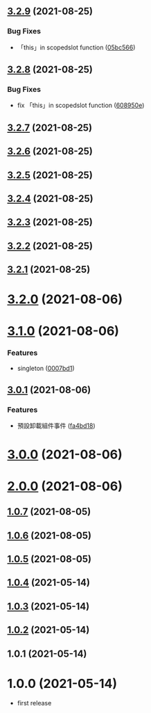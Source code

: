 ## [3.2.9](https://github.com/dylan237/vuejs-dynamic-component/compare/v3.2.8...v3.2.9) (2021-08-25)


### Bug Fixes

* 「this」in scopedslot function ([05bc566](https://github.com/dylan237/vuejs-dynamic-component/commit/05bc5666a3e30e4b3ccf37cb3d4be047758bdad1))



## [3.2.8](https://github.com/dylan237/vuejs-dynamic-component/compare/v3.2.7...v3.2.8) (2021-08-25)


### Bug Fixes

* fix 「this」in  scopedslot function ([608950e](https://github.com/dylan237/vuejs-dynamic-component/commit/608950ec10579d45e3d4c824fc17f9fe5115b48c))



## [3.2.7](https://github.com/dylan237/vuejs-dynamic-component/compare/v3.2.6...v3.2.7) (2021-08-25)



## [3.2.6](https://github.com/dylan237/vuejs-dynamic-component/compare/v3.2.5...v3.2.6) (2021-08-25)



## [3.2.5](https://github.com/dylan237/vuejs-dynamic-component/compare/v3.2.4...v3.2.5) (2021-08-25)



## [3.2.4](https://github.com/dylan237/vuejs-dynamic-component/compare/v3.2.1...v3.2.4) (2021-08-25)



## [3.2.3](https://github.com/dylan237/vuejs-dynamic-component/compare/v3.2.1...v3.2.3) (2021-08-25)



## [3.2.2](https://github.com/dylan237/vuejs-dynamic-component/compare/v0.1.1...v3.2.2) (2021-08-25)



## [3.2.1](https://github.com/dylan237/vuejs-dynamic-component/compare/v3.2.0...v3.2.1) (2021-08-25)



# [3.2.0](https://github.com/dylan237/vuejs-dynamic-component/compare/v3.1.0...v3.2.0) (2021-08-06)



# [3.1.0](https://github.com/dylan237/vuejs-dynamic-component/compare/v3.0.1...v3.1.0) (2021-08-06)


### Features

* singleton ([0007bd1](https://github.com/dylan237/vuejs-dynamic-component/commit/0007bd16565fc7fa203e6277d4bbee330632d9e8))



## [3.0.1](https://github.com/dylan237/vuejs-dynamic-component/compare/v3.0.0...v3.0.1) (2021-08-06)

### Features

- 預設卸載組件事件 ([fa4bd18](https://github.com/dylan237/vuejs-dynamic-component/commit/fa4bd1862b094e327da5b83789cdc8d790f04684))

# [3.0.0](https://github.com/dylan237/vuejs-dynamic-component/compare/v2.0.0...v3.0.0) (2021-08-06)

# [2.0.0](https://github.com/dylan237/vuejs-dynamic-component/compare/v1.0.7...v2.0.0) (2021-08-06)

## [1.0.7](https://github.com/dylan237/vuejs-dynamic-component/compare/v1.0.6...v1.0.7) (2021-08-05)

## [1.0.6](https://github.com/dylan237/vuejs-dynamic-component/compare/v1.0.4...v1.0.6) (2021-08-05)

## [1.0.5](https://github.com/dylan237/vuejs-dynamic-component/compare/v1.0.4...v1.0.5) (2021-08-05)

## [1.0.4](https://github.com/dylan237/vuejs-dynamic-component/compare/v1.0.3...v1.0.4) (2021-05-14)

## [1.0.3](https://github.com/dylan237/vuejs-dynamic-component/compare/v1.0.2...v1.0.3) (2021-05-14)

## [1.0.2](https://github.com/dylan237/vuejs-dynamic-component/compare/v1.0.1...v1.0.2) (2021-05-14)

## 1.0.1 (2021-05-14)

# 1.0.0 (2021-05-14)

- first release
